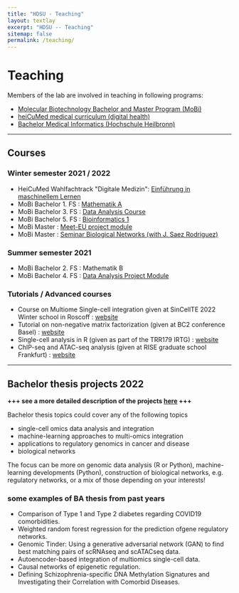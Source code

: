 ```yaml
---
title: "HDSU - Teaching"
layout: textlay
excerpt: "HDSU -- Teaching"
sitemap: false
permalink: /teaching/
---
```


# Teaching


Members of the lab are involved in teaching in following programs:
- [Molecular Biotechnology Bachelor and Master Program (MoBi)](https://www.uni-heidelberg.de/courses/prospective/academicprograms/Molecular_Biotechnology_en_ba.html)
- [heiCuMed medical curriculum (digital health)](http://www.medizinische-fakultaet-hd.uni-heidelberg.de/Digitale-Medizin.111801.0.html)
- [Bachelor Medical Informatics (Hochschule Heilbronn)](https://www.hs-heilbronn.de/mib)

___


## Courses

### Winter semester 2021 / 2022
- HeiCuMed Wahlfachtrack "Digitale Medizin": [Einführung in maschinellem Lernen](../downloads/WFT_IntroML.pdf)
- MoBi Bachelor 1. FS : [Mathematik A](http://bioinfo.ipmb.uni-heidelberg.de/crg/mathea/)
- MoBi Bachelor 3. FS : [Data Analysis Course](http://bioinfo.ipmb.uni-heidelberg.de/crg/datascience3fs/)
- MoBi Bachelor 5. FS : [Bioinformatics 1](http://bioinfo.ipmb.uni-heidelberg.de/crg/bioinfo1/)
- MoBi Master : [Meet-EU project module](http://bioinfo.ipmb.uni-heidelberg.de/crg/master-meetu/)
- MoBi Master : [Seminar Biological Networks (with J. Saez Rodriguez)](http://bioinfo.ipmb.uni-heidelberg.de/crg/seminar-network/index.html)

### Summer semester 2021
- MoBi Bachelor 2. FS : Mathematik B
- MoBi Bachelor 4. FS : [Data Analysis Project Module](https://datascience-mobi.github.io/)

### Tutorials / Advanced courses
- Course on Multiome Single-cell integration given at SinCellTE 2022 Winter school in Roscoff : [website](http://www.hdsu.org/sincellTE_2022/)
- Tutorial on non-negative matrix factorization (given at BC2 conference Basel) : [website](https://hdsu-bioquant.github.io/bc2_tutorial/)
- Single-cell analysis in R (given as part of the TRR179 IRTG) : [website](https://hdsu-bioquant.github.io/irtg2021/)
- ChIP-seq and ATAC-seq analysis (given at RISE graduate school Frankfurt) : [website](https://hdsu-bioquant.github.io/chipatac2020/)

___

## Bachelor thesis projects 2022

**+++ see a more detailed description of the projects <a href="{{ site.url }}{{ site.baseurl }}/ba2022.html">here</a> +++**

Bachelor thesis topics could cover any of the following topics
- single-cell omics data analysis and integration
- machine-learning approaches to multi-omics integration
- applications to regulatory genomics in cancer and disease
- biological networks

The focus can be more on genomic data analysis (R or Python), machine-learning developments (Python), construction of biological networks, e.g. regulatory networks, or a mix of those depending on your interests!

### some examples of BA thesis from past years
- Comparison of Type 1 and Type 2 diabetes regarding COVID19 comorbidities.
- Weighted random forest regression for the prediction ofgene regulatory networks.
- Genomic Tinder: Using a generative adversarial network (GAN) to find best matching pairs of scRNAseq and scATACseq data.
- Autoencoder-based integration of multiomics single-cell data.
- Causal networks of epigenetic regulation.
- Defining Schizophrenia-specific DNA Methylation Signatures and Investigating their Correlation with Comorbid Diseases.
